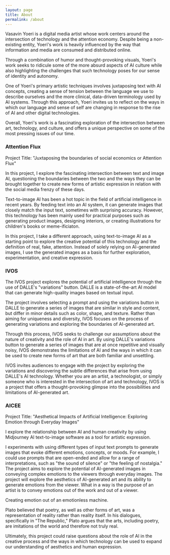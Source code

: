 ```yaml
---
layout: page
title: About
permalink: /about
---
```


Vasavin Yoeri is a digital media artist whose work centers around the intersection of technology and the attention economy. Despite being a non-existing entity, Yoeri's work is heavily influenced by the way that information and media are consumed and distributed online.

Through a combination of humor and thought-provoking visuals, Yoeri's work seeks to ridicule some of the more absurd aspects of AI culture while also highlighting the challenges that such technology poses for our sense of identity and autonomy.

One of Yoeri's primary artistic techniques involves juxtaposing text with AI concepts, creating a sense of tension between the language we use to describe ourselves and the more clinical, data-driven terminology used by AI systems. Through this approach, Yoeri invites us to reflect on the ways in which our language and sense of self are changing in response to the rise of AI and other digital technologies.

Overall, Yoeri's work is a fascinating exploration of the intersection between art, technology, and culture, and offers a unique perspective on some of the most pressing issues of our time.


### Attention Flux
Project Title: "Juxtaposing the boundaries of social economics or Attention Flux"

In this project, I explore the fascinating intersection between text and image AI, questioning the boundaries between the two and the ways they can be brought together to create new forms of artistic expression in relation with the social media frenzy of these days.


Text-to-image AI has been a hot topic in the field of artificial intelligence in recent years. By feeding text into an AI system, it can generate images that closely match the input text, sometimes with surprising accuracy. However, this technology has been mainly used for practical purposes such as generating product images, designing interiors, or creating illustrations for children's books or meme-ificiaton.

In this project, I take a different approach, using text-to-image AI as a starting point to explore the creative potential of this technology and the definition of real, fake, attention. Instead of solely relying on AI-generated images, I use the generated images as a basis for further exploration, experimentation, and creative expression.


### IVOS

The IVOS project explores the potential of artificial intelligence through the use of DALLE's "variations" button. DALLE is a state-of-the-art AI model that can generate high-quality images based on textual input.

The project involves selecting a prompt and using the variations button in DALLE to generate a series of images that are similar in style and content, but differ in minor details such as color, shape, and texture. Rather than aiming for uniqueness and diversity, IVOS focuses on the process of generating variations and exploring the boundaries of AI-generated art.

Through this process, IVOS seeks to challenge our assumptions about the nature of creativity and the role of AI in art. By using DALLE's variations button to generate a series of images that are at once repetitive and visually noisy, IVOS demonstrates the limitations of AI and the ways in which it can be used to create new forms of art that are both familiar and unsettling.

IVOS invites audiences to engage with the project by exploring the variations and discovering the subtle differences that arise from using DALLE's AI technology. Whether you are an artist, a technologist, or simply someone who is interested in the intersection of art and technology, IVOS is a project that offers a thought-provoking glimpse into the possibilities and limitations of AI-generated art.

### AICEE

Project Title: "Aesthetical Impacts of Artificial Intelligence: Exploring Emotion through Everyday Images"

I explore the relationship between AI and human creativity by using Midjourney AI text-to-image software as a tool for artistic expression.

I experiments with using different types of input text prompts to generate images that evoke different emotions, concepts, or moods. For example, I could use prompts that are open-ended and allow for a range of interpretations, such as "the sound of silence" or "the feeling of nostalgia." 
The project aims to explore the potential of AI-generated images in conveying complex emotions to the viewers through everyday images. The project will explore the aesthetics of AI-generated art and its ability to generate emotions from the viewer. What in a way is the purpose of an artist is to convey emotions out of the work and out of a viewer.

Creating emotion out of an emotionless machine.

Plato believed that poetry, as well as other forms of art, was a representation of reality rather than reality itself. In his dialogues, specifically in "The Republic," Plato argues that the arts, including poetry, are imitations of the world and therefore not truly real.

Ultimately, this project could raise questions about the role of AI in the creative process and the ways in which technology can be used to expand our understanding of aesthetics and human expression.

